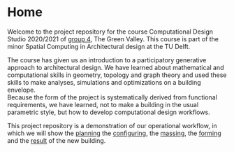 # Home

Welcome to the project repository for the course Computational Design Studio 2020/2021 of [group 4](/spatial_computing_project_template/about/), The Green Valley. This course is part of the minor Spatial Computing in Architectural design at the TU Delft. 

The course has given us an introduction to a participatory generative approach to architectural design. We have learned about mathematical and computational skills in geometry, topology and graph theory and used these skills to make analyses, simulations and optimizations on a building envelope.  
Because the form of the project is systematically derived from functional requirements, we have learned, not to make a building in the usual parametric style, but how to develop computational design workflows.

This project repository is a demonstration of our operational workflow, in which we will show the [planning](/spatial_computing_project_template/A1_Planning/Process/) the [configuring](/spatial_computing_project_template/A2_Configuring/Process/), the [massing](/spatial_computing_project_template/A3_Massing/Process/Atrium%20allocation/Atrium%20allocation/), the [forming](/spatial_computing_project_template/A4_Forming/Process/) and the [result](/spatial_computing_project_template/A5_Result/) of the new building. 


